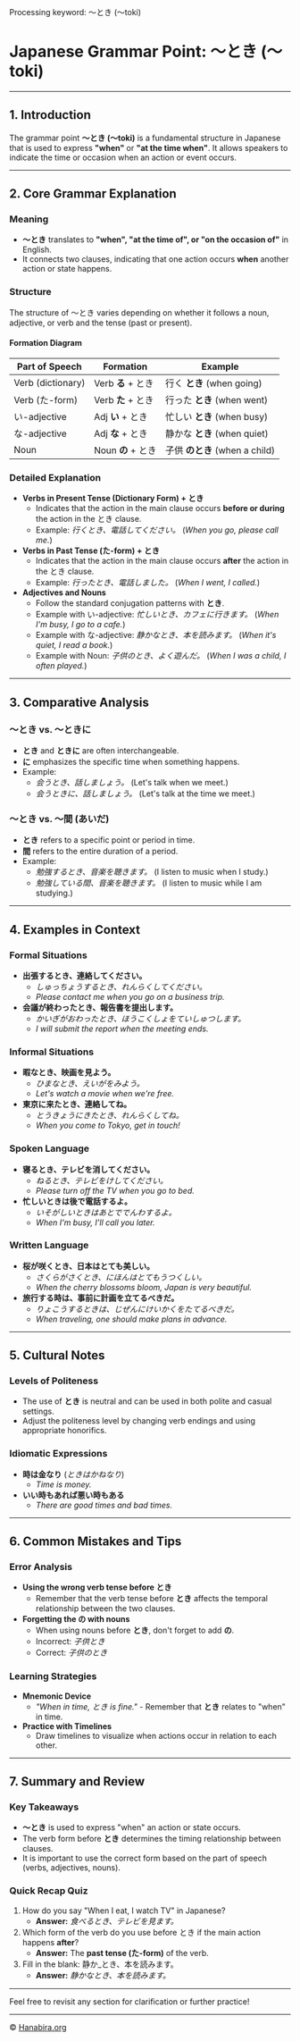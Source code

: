 Processing keyword: ～とき (〜toki)
# Japanese Grammar Point: ～とき (〜toki)


---
## 1. Introduction
The grammar point **～とき (〜toki)** is a fundamental structure in Japanese that is used to express **"when"** or **"at the time when"**. It allows speakers to indicate the time or occasion when an action or event occurs.

---
## 2. Core Grammar Explanation
### Meaning
- **～とき** translates to **"when", "at the time of", or "on the occasion of"** in English.
- It connects two clauses, indicating that one action occurs **when** another action or state happens.
### Structure
The structure of ～とき varies depending on whether it follows a noun, adjective, or verb and the tense (past or present).
#### Formation Diagram
| **Part of Speech** | **Formation**            | **Example**                |
|--------------------|--------------------------|----------------------------|
| Verb (dictionary)  | Verb **る** + とき        | 行く **とき** (when going)  |
| Verb (た-form)     | Verb **た** + とき        | 行った **とき** (when went) |
| い-adjective       | Adj **い** + とき         | 忙しい **とき** (when busy) |
| な-adjective       | Adj **な** + とき         | 静かな **とき** (when quiet)|
| Noun               | Noun **の** + とき        | 子供 **のとき** (when a child)|
### Detailed Explanation
- **Verbs in Present Tense (Dictionary Form) + とき**
  - Indicates that the action in the main clause occurs **before or during** the action in the とき clause.
  - Example: *行くとき、電話してください。* (*When you go, please call me.*)
- **Verbs in Past Tense (た-form) + とき**
  - Indicates that the action in the main clause occurs **after** the action in the とき clause.
  - Example: *行ったとき、電話しました。* (*When I went, I called.*)
- **Adjectives and Nouns**
  - Follow the standard conjugation patterns with **とき**.
  - Example with い-adjective: *忙しいとき、カフェに行きます。* (*When I'm busy, I go to a cafe.*)
  - Example with な-adjective: *静かなとき、本を読みます。* (*When it's quiet, I read a book.*)
  - Example with Noun: *子供のとき、よく遊んだ。* (*When I was a child, I often played.*)
---
## 3. Comparative Analysis
### ～とき vs. ～ときに
- **とき** and **ときに** are often interchangeable.
- **に** emphasizes the specific time when something happens.
- Example:
  - *会うとき、話しましょう。* (Let's talk when we meet.)
  - *会うときに、話しましょう。* (Let's talk at the time we meet.)
### ～とき vs. ～間 (あいだ)
- **とき** refers to a specific point or period in time.
- **間** refers to the entire duration of a period.
- Example:
  - *勉強するとき、音楽を聴きます。* (I listen to music when I study.)
  - *勉強している間、音楽を聴きます。* (I listen to music while I am studying.)
---
## 4. Examples in Context
### Formal Situations
- **出張するとき、連絡してください。**
  - *しゅっちょうするとき、れんらくしてください。*
  - *Please contact me when you go on a business trip.*
- **会議が終わったとき、報告書を提出します。**
  - *かいぎがおわったとき、ほうこくしょをていしゅつします。*
  - *I will submit the report when the meeting ends.*
### Informal Situations
- **暇なとき、映画を見よう。**
  - *ひまなとき、えいがをみよう。*
  - *Let's watch a movie when we're free.*
- **東京に来たとき、連絡してね。**
  - *とうきょうにきたとき、れんらくしてね。*
  - *When you come to Tokyo, get in touch!*
### Spoken Language
- **寝るとき、テレビを消してください。**
  - *ねるとき、テレビをけしてください。*
  - *Please turn off the TV when you go to bed.*
- **忙しいときは後で電話するよ。**
  - *いそがしいときはあとででんわするよ。*
  - *When I'm busy, I'll call you later.*
### Written Language
- **桜が咲くとき、日本はとても美しい。**
  - *さくらがさくとき、にほんはとてもうつくしい。*
  - *When the cherry blossoms bloom, Japan is very beautiful.*
- **旅行する時は、事前に計画を立てるべきだ。**
  - *りょこうするときは、じぜんにけいかくをたてるべきだ。*
  - *When traveling, one should make plans in advance.*
---
## 5. Cultural Notes
### Levels of Politeness
- The use of **とき** is neutral and can be used in both polite and casual settings.
- Adjust the politeness level by changing verb endings and using appropriate honorifics.
### Idiomatic Expressions
- **時は金なり** (*ときはかねなり*)
  - *Time is money.*
- **いい時もあれば悪い時もある**
  - *There are good times and bad times.*
---
## 6. Common Mistakes and Tips
### Error Analysis
- **Using the wrong verb tense before とき**
  - Remember that the verb tense before **とき** affects the temporal relationship between the two clauses.
- **Forgetting the の with nouns**
  - When using nouns before **とき**, don't forget to add **の**.
  - Incorrect: *子供とき*
  - Correct: *子供のとき*
### Learning Strategies
- **Mnemonic Device**
  - *"When in time, とき is fine."* - Remember that **とき** relates to "when" in time.
- **Practice with Timelines**
  - Draw timelines to visualize when actions occur in relation to each other.
---
## 7. Summary and Review
### Key Takeaways
- **～とき** is used to express "when" an action or state occurs.
- The verb form before **とき** determines the timing relationship between clauses.
- It is important to use the correct form based on the part of speech (verbs, adjectives, nouns).
### Quick Recap Quiz
1. How do you say "When I eat, I watch TV" in Japanese?
   - **Answer:** *食べるとき、テレビを見ます。*
2. Which form of the verb do you use before とき if the main action happens **after**?
   - **Answer:** The **past tense (た-form)** of the verb.
3. Fill in the blank: 静か_とき、本を読みます。
   - **Answer:** *静かなとき、本を読みます。*
---
Feel free to revisit any section for clarification or further practice!


---

© [Hanabira.org](https://hanabira.org)
